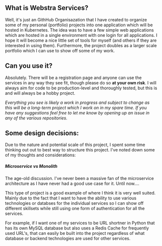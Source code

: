 ## What is Webstra Services?
Well, it's just an GithHub Organisazation that I have created to organize some of my personal (portfolio) projects into one application which will be hosted in Kubernetes.
The idea was to have a few simple web applications which are  hosted in a single environment with one login for all applications.
I hope it will become a nice little set of tools for myself (and others if they are interested in using them). Furthermore, the project doubles as a larger scale portfolio which I can use to show off some of my work.

## Can you use it?
Absolutely. There will be a registration page and anyone can use the services in any way they see fit, though please do so **at your own risk**. I will always aim for code to be production-level and thoroughly tested, but this is and will always be a hobby project.

*Everything you see is likely a work in progress and subject to change as this will be a long-term project which I work on in my spare time. If you have any suggestions feel free to let me know by opening up an issue in any of the various repositories.*
  
## Some design decisions:
Due to the nature and potential scale of this project, I spent some time thinking out out to best way to structure this project. I've noted down some of my thoughts and considerations:
##### Microservice vs Monolith
The age-old discussion. I've never been a massive fan of the microservice architecture as I have never had a good use case for it. Until now....

This type of project is a good example of where I think it is very well suited. Mainly due to the fact that I want to have the ability to use various technologies or databses for the individual services so I can show off different skillsets while still using one form of authentication for all the services. 

For example, if I want one of my services to be  URL shortner in Python that has its own MySQL database but also uses a Redis Cache for frequently used URL's, that can easily be built into the project regardless of what database or backend technologies are used for other services.
